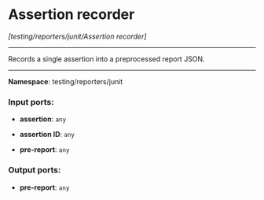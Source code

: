 # Assertion recorder

_[testing/reporters/junit/Assertion recorder]_

---

Records a single assertion into a preprocessed report JSON.

---

__Namespace__: testing/reporters/junit

### Input ports:

* __assertion__: ` any `


* __assertion ID__: ` any `


* __pre-report__: ` any `

### Output ports:

* __pre-report__: ` any `


